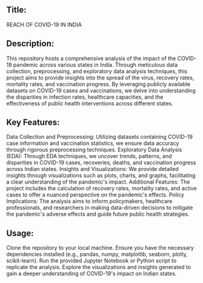 ## Title:
REACH OF COVID-19 IN INDIA

## Description:
This repository hosts a comprehensive analysis of the impact of the COVID-19 pandemic across various states in India. Through meticulous data collection, preprocessing, and exploratory data analysis techniques, this project aims to provide insights into the spread of the virus, recovery rates, mortality rates, and vaccination progress. By leveraging publicly available datasets on COVID-19 cases and vaccinations, we delve into understanding the disparities in infection rates, healthcare capacities, and the effectiveness of public health interventions across different states.

## Key Features:

Data Collection and Preprocessing: Utilizing datasets containing COVID-19 case information and vaccination statistics, we ensure data accuracy through rigorous preprocessing techniques.
Exploratory Data Analysis (EDA): Through EDA techniques, we uncover trends, patterns, and disparities in COVID-19 cases, recoveries, deaths, and vaccination progress across Indian states.
Insights and Visualizations: We provide detailed insights through visualizations such as plots, charts, and graphs, facilitating a clear understanding of the pandemic's impact.
Additional Features: The project includes the calculation of recovery rates, mortality rates, and active cases to offer a nuanced perspective on the pandemic's effects.
Policy Implications: The analysis aims to inform policymakers, healthcare professionals, and researchers in making data-driven decisions to mitigate the pandemic's adverse effects and guide future public health strategies.

## Usage:

Clone the repository to your local machine.
Ensure you have the necessary dependencies installed (e.g., pandas, numpy, matplotlib, seaborn, plotly, scikit-learn).
Run the provided Jupyter Notebook or Python script to replicate the analysis.
Explore the visualizations and insights generated to gain a deeper understanding of COVID-19's impact on Indian states.
